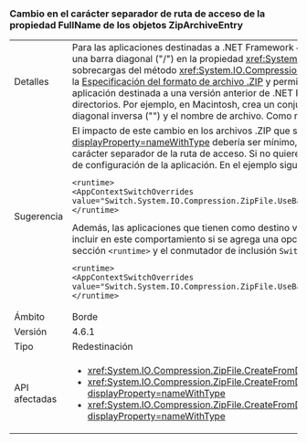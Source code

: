 ### <a name="change-in-path-separator-character-in-fullname-property-of-ziparchiveentry-objects"></a>Cambio en el carácter separador de ruta de acceso de la propiedad FullName de los objetos ZipArchiveEntry

|   |   |
|---|---|
|Detalles|Para las aplicaciones destinadas a .NET Framework 4.6.1 y versiones posteriores, el carácter separador de ruta de acceso ha cambiado de una barra diagonal inversa (&quot;&quot;) a una barra diagonal (&quot;/&quot;) en la propiedad <xref:System.IO.Compression.ZipArchiveEntry.FullName> de los objetos <xref:System.IO.Compression.ZipArchiveEntry> creados por sobrecargas del método <xref:System.IO.Compression.ZipFile.CreateFromDirectory%2A>. El cambio hace que la implementación de .NET sea conforme a la sección 4.4.17.1 de la [Especificación del formato de archivo .ZIP](https://pkware.cachefly.net/webdocs/casestudies/APPNOTE.TXT) y permite descomprimir archivos .ZIP en sistemas que no sean Windows. Al descomprimir un archivo ZIP creado por una aplicación destinada a una versión anterior de .NET Framework en sistemas operativos que no son de Windows, como Macintosh, impide que conserve la estructura de directorios. Por ejemplo, en Macintosh, crea un conjunto de archivos cuyo nombre de archivo concatena la ruta de acceso del directorio, junto con cualquier carácter de barra diagonal inversa (&quot;&quot;) y el nombre de archivo. Como resultado, no se conserva la estructura de directorios de archivos descomprimidos.|
|Sugerencia|El impacto de este cambio en los archivos .ZIP que se descomprimen en el sistema operativo Windows por las API del espacio de nombres de .NET Framework <xref:System.IO?displayProperty=nameWithType> debería ser mínimo, ya que estas API pueden controlar sin problemas una barra diagonal (&quot;/&quot;) o una barra diagonal inversa (&quot;\&quot;) como carácter separador de la ruta de acceso. Si no quiere este cambio, lo puede rechazar mediante la adición de una opción de configuración en la sección [\<runtime>](~/docs/framework/configure-apps/file-schema/runtime/runtime-element.md) del archivo de configuración de la aplicación. En el ejemplo siguiente se muestra la sección `<runtime>` y el conmutador de rechazo `Switch.System.IO.Compression.ZipFile.UseBackslash`:<pre><code class="language-xml">&lt;runtime&gt;&#13;&#10;&lt;AppContextSwitchOverrides value=&quot;Switch.System.IO.Compression.ZipFile.UseBackslash=true&quot; /&gt;&#13;&#10;&lt;/runtime&gt;&#13;&#10;</code></pre>Además, las aplicaciones que tienen como destino versiones anteriores de .NET Framework pero que se ejecutan en .NET Framework 4.6.1 y versiones posteriores se pueden incluir en este comportamiento si se agrega una opción de configuración a la sección [\<runtime>](~/docs/framework/configure-apps/file-schema/runtime/runtime-element.md) del archivo de configuración de la aplicación. A continuación se muestra la sección `<runtime>` y el conmutador de inclusión `Switch.System.IO.Compression.ZipFile.UseBackslash`.<pre><code class="language-xml">&lt;runtime&gt;&#13;&#10;&lt;AppContextSwitchOverrides value=&quot;Switch.System.IO.Compression.ZipFile.UseBackslash=false&quot; /&gt;&#13;&#10;&lt;/runtime&gt;&#13;&#10;</code></pre>|
|Ámbito|Borde|
|Versión|4.6.1|
|Tipo|Redestinación|
|API afectadas|<ul><li><xref:System.IO.Compression.ZipFile.CreateFromDirectory(System.String,System.String)?displayProperty=nameWithType></li><li><xref:System.IO.Compression.ZipFile.CreateFromDirectory(System.String,System.String,System.IO.Compression.CompressionLevel,System.Boolean)?displayProperty=nameWithType></li><li><xref:System.IO.Compression.ZipFile.CreateFromDirectory(System.String,System.String,System.IO.Compression.CompressionLevel,System.Boolean,System.Text.Encoding)?displayProperty=nameWithType></li></ul>|

